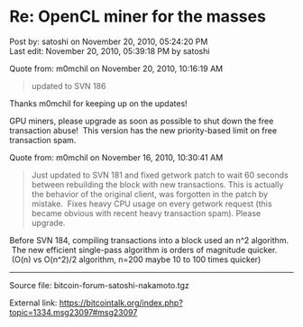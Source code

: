 # Re: OpenCL miner for the masses

Post by: satoshi on November 20, 2010, 05:24:20 PM<br>
Last edit: November 20, 2010, 05:39:18 PM by satoshi

Quote from: m0mchil on November 20, 2010, 10:16:19 AM

> updated to SVN 186

Thanks m0mchil for keeping up on the updates!

GPU miners, please upgrade as soon as possible to shut down the free transaction abuse! &nbsp;This version has the new priority-based limit on free transaction spam.

Quote from: m0mchil on November 16, 2010, 10:30:41 AM

> Just updated to SVN 181 and fixed getwork patch to wait 60 seconds between rebuilding the block with new transactions. This is actually the behavior of the original client, was forgotten in the patch by mistake. &nbsp;Fixes heavy CPU usage on every getwork request (this became obvious with recent heavy transaction spam). Please upgrade.

Before SVN 184, compiling transactions into a block used an n^2 algorithm. &nbsp;The new efficient single-pass algorithm is orders of magnitude quicker. &nbsp;(O(n) vs O(n^2)/2 algorithm, n=200 maybe 10 to 100 times quicker)

---

Source file: bitcoin-forum-satoshi-nakamoto.tgz

External link: https://bitcointalk.org/index.php?topic=1334.msg23097#msg23097
